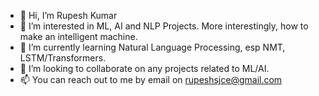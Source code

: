 - 👋 Hi, I’m Rupesh Kumar
- 👀 I’m interested in ML, AI and NLP Projects. More interestingly, how to make an intelligent machine.
- 🌱 I’m currently learning Natural Language Processing, esp NMT, LSTM/Transformers.
- 💞️ I’m looking to collaborate on any projects related to ML/AI.
- 📫 You can reach out to me by email on rupeshsjce@gmail.com

<!---
rupeshsjce/rupeshsjce is a ✨ special ✨ repository because its `README.md` (this file) appears on your GitHub profile.
You can click the Preview link to take a look at your changes.
--->
